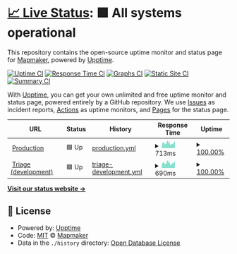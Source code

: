 # [📈 Live Status](https://mapmaker-workshop-tools.github.io/upptime): <!--live status--> **🟩 All systems operational**

This repository contains the open-source uptime monitor and status page for [Mapmaker](https://mapmaker.nl), powered by [Upptime](https://github.com/upptime/upptime).

[![Uptime CI](https://github.com/mapmaker-workshop-tools/upptime/workflows/Uptime%20CI/badge.svg)](https://github.com/mapmaker-workshop-tools/upptime/actions?query=workflow%3A%22Uptime+CI%22)
[![Response Time CI](https://github.com/mapmaker-workshop-tools/upptime/workflows/Response%20Time%20CI/badge.svg)](https://github.com/mapmaker-workshop-tools/upptime/actions?query=workflow%3A%22Response+Time+CI%22)
[![Graphs CI](https://github.com/mapmaker-workshop-tools/upptime/workflows/Graphs%20CI/badge.svg)](https://github.com/mapmaker-workshop-tools/upptime/actions?query=workflow%3A%22Graphs+CI%22)
[![Static Site CI](https://github.com/mapmaker-workshop-tools/upptime/workflows/Static%20Site%20CI/badge.svg)](https://github.com/mapmaker-workshop-tools/upptime/actions?query=workflow%3A%22Static+Site+CI%22)
[![Summary CI](https://github.com/mapmaker-workshop-tools/upptime/workflows/Summary%20CI/badge.svg)](https://github.com/mapmaker-workshop-tools/upptime/actions?query=workflow%3A%22Summary+CI%22)

With [Upptime](https://upptime.js.org), you can get your own unlimited and free uptime monitor and status page, powered entirely by a GitHub repository. We use [Issues](https://github.com/mapmaker-workshop-tools/upptime/issues) as incident reports, [Actions](https://github.com/mapmaker-workshop-tools/upptime/actions) as uptime monitors, and [Pages](https://mapmaker-workshop-tools.github.io/upptime) for the status page.

<!--start: status pages-->
<!-- This summary is generated by Upptime (https://github.com/upptime/upptime) -->
<!-- Do not edit this manually, your changes will be overwritten -->
<!-- prettier-ignore -->
| URL | Status | History | Response Time | Uptime |
| --- | ------ | ------- | ------------- | ------ |
| <img alt="" src="https://icons.duckduckgo.com/ip3/mapmaker.nl.ico" height="13"> [Production](https://mapmaker.nl) | 🟩 Up | [production.yml](https://github.com/mapmaker-workshop-tools/upptime/commits/HEAD/history/production.yml) | <details><summary><img alt="Response time graph" src="./graphs/production/response-time-week.png" height="20"> 713ms</summary><br><a href="https://mapmaker-workshop-tools.github.io/upptime/history/production"><img alt="Response time 713" src="https://img.shields.io/endpoint?url=https%3A%2F%2Fraw.githubusercontent.com%2Fmapmaker-workshop-tools%2Fupptime%2FHEAD%2Fapi%2Fproduction%2Fresponse-time.json"></a><br><a href="https://mapmaker-workshop-tools.github.io/upptime/history/production"><img alt="24-hour response time 713" src="https://img.shields.io/endpoint?url=https%3A%2F%2Fraw.githubusercontent.com%2Fmapmaker-workshop-tools%2Fupptime%2FHEAD%2Fapi%2Fproduction%2Fresponse-time-day.json"></a><br><a href="https://mapmaker-workshop-tools.github.io/upptime/history/production"><img alt="7-day response time 713" src="https://img.shields.io/endpoint?url=https%3A%2F%2Fraw.githubusercontent.com%2Fmapmaker-workshop-tools%2Fupptime%2FHEAD%2Fapi%2Fproduction%2Fresponse-time-week.json"></a><br><a href="https://mapmaker-workshop-tools.github.io/upptime/history/production"><img alt="30-day response time 713" src="https://img.shields.io/endpoint?url=https%3A%2F%2Fraw.githubusercontent.com%2Fmapmaker-workshop-tools%2Fupptime%2FHEAD%2Fapi%2Fproduction%2Fresponse-time-month.json"></a><br><a href="https://mapmaker-workshop-tools.github.io/upptime/history/production"><img alt="1-year response time 713" src="https://img.shields.io/endpoint?url=https%3A%2F%2Fraw.githubusercontent.com%2Fmapmaker-workshop-tools%2Fupptime%2FHEAD%2Fapi%2Fproduction%2Fresponse-time-year.json"></a></details> | <details><summary><a href="https://mapmaker-workshop-tools.github.io/upptime/history/production">100.00%</a></summary><a href="https://mapmaker-workshop-tools.github.io/upptime/history/production"><img alt="All-time uptime 100.00%" src="https://img.shields.io/endpoint?url=https%3A%2F%2Fraw.githubusercontent.com%2Fmapmaker-workshop-tools%2Fupptime%2FHEAD%2Fapi%2Fproduction%2Fuptime.json"></a><br><a href="https://mapmaker-workshop-tools.github.io/upptime/history/production"><img alt="24-hour uptime 100.00%" src="https://img.shields.io/endpoint?url=https%3A%2F%2Fraw.githubusercontent.com%2Fmapmaker-workshop-tools%2Fupptime%2FHEAD%2Fapi%2Fproduction%2Fuptime-day.json"></a><br><a href="https://mapmaker-workshop-tools.github.io/upptime/history/production"><img alt="7-day uptime 100.00%" src="https://img.shields.io/endpoint?url=https%3A%2F%2Fraw.githubusercontent.com%2Fmapmaker-workshop-tools%2Fupptime%2FHEAD%2Fapi%2Fproduction%2Fuptime-week.json"></a><br><a href="https://mapmaker-workshop-tools.github.io/upptime/history/production"><img alt="30-day uptime 100.00%" src="https://img.shields.io/endpoint?url=https%3A%2F%2Fraw.githubusercontent.com%2Fmapmaker-workshop-tools%2Fupptime%2FHEAD%2Fapi%2Fproduction%2Fuptime-month.json"></a><br><a href="https://mapmaker-workshop-tools.github.io/upptime/history/production"><img alt="1-year uptime 100.00%" src="https://img.shields.io/endpoint?url=https%3A%2F%2Fraw.githubusercontent.com%2Fmapmaker-workshop-tools%2Fupptime%2FHEAD%2Fapi%2Fproduction%2Fuptime-year.json"></a></details>
| <img alt="" src="https://icons.duckduckgo.com/ip3/triage.mapmaker.nl.ico" height="13"> [Triage (development)](https://triage.mapmaker.nl) | 🟩 Up | [triage-development.yml](https://github.com/mapmaker-workshop-tools/upptime/commits/HEAD/history/triage-development.yml) | <details><summary><img alt="Response time graph" src="./graphs/triage-development/response-time-week.png" height="20"> 690ms</summary><br><a href="https://mapmaker-workshop-tools.github.io/upptime/history/triage-development"><img alt="Response time 690" src="https://img.shields.io/endpoint?url=https%3A%2F%2Fraw.githubusercontent.com%2Fmapmaker-workshop-tools%2Fupptime%2FHEAD%2Fapi%2Ftriage-development%2Fresponse-time.json"></a><br><a href="https://mapmaker-workshop-tools.github.io/upptime/history/triage-development"><img alt="24-hour response time 690" src="https://img.shields.io/endpoint?url=https%3A%2F%2Fraw.githubusercontent.com%2Fmapmaker-workshop-tools%2Fupptime%2FHEAD%2Fapi%2Ftriage-development%2Fresponse-time-day.json"></a><br><a href="https://mapmaker-workshop-tools.github.io/upptime/history/triage-development"><img alt="7-day response time 690" src="https://img.shields.io/endpoint?url=https%3A%2F%2Fraw.githubusercontent.com%2Fmapmaker-workshop-tools%2Fupptime%2FHEAD%2Fapi%2Ftriage-development%2Fresponse-time-week.json"></a><br><a href="https://mapmaker-workshop-tools.github.io/upptime/history/triage-development"><img alt="30-day response time 690" src="https://img.shields.io/endpoint?url=https%3A%2F%2Fraw.githubusercontent.com%2Fmapmaker-workshop-tools%2Fupptime%2FHEAD%2Fapi%2Ftriage-development%2Fresponse-time-month.json"></a><br><a href="https://mapmaker-workshop-tools.github.io/upptime/history/triage-development"><img alt="1-year response time 690" src="https://img.shields.io/endpoint?url=https%3A%2F%2Fraw.githubusercontent.com%2Fmapmaker-workshop-tools%2Fupptime%2FHEAD%2Fapi%2Ftriage-development%2Fresponse-time-year.json"></a></details> | <details><summary><a href="https://mapmaker-workshop-tools.github.io/upptime/history/triage-development">100.00%</a></summary><a href="https://mapmaker-workshop-tools.github.io/upptime/history/triage-development"><img alt="All-time uptime 100.00%" src="https://img.shields.io/endpoint?url=https%3A%2F%2Fraw.githubusercontent.com%2Fmapmaker-workshop-tools%2Fupptime%2FHEAD%2Fapi%2Ftriage-development%2Fuptime.json"></a><br><a href="https://mapmaker-workshop-tools.github.io/upptime/history/triage-development"><img alt="24-hour uptime 100.00%" src="https://img.shields.io/endpoint?url=https%3A%2F%2Fraw.githubusercontent.com%2Fmapmaker-workshop-tools%2Fupptime%2FHEAD%2Fapi%2Ftriage-development%2Fuptime-day.json"></a><br><a href="https://mapmaker-workshop-tools.github.io/upptime/history/triage-development"><img alt="7-day uptime 100.00%" src="https://img.shields.io/endpoint?url=https%3A%2F%2Fraw.githubusercontent.com%2Fmapmaker-workshop-tools%2Fupptime%2FHEAD%2Fapi%2Ftriage-development%2Fuptime-week.json"></a><br><a href="https://mapmaker-workshop-tools.github.io/upptime/history/triage-development"><img alt="30-day uptime 100.00%" src="https://img.shields.io/endpoint?url=https%3A%2F%2Fraw.githubusercontent.com%2Fmapmaker-workshop-tools%2Fupptime%2FHEAD%2Fapi%2Ftriage-development%2Fuptime-month.json"></a><br><a href="https://mapmaker-workshop-tools.github.io/upptime/history/triage-development"><img alt="1-year uptime 100.00%" src="https://img.shields.io/endpoint?url=https%3A%2F%2Fraw.githubusercontent.com%2Fmapmaker-workshop-tools%2Fupptime%2FHEAD%2Fapi%2Ftriage-development%2Fuptime-year.json"></a></details>

<!--end: status pages-->

[**Visit our status website →**](https://mapmaker-workshop-tools.github.io/upptime)

## 📄 License

- Powered by: [Upptime](https://github.com/upptime/upptime)
- Code: [MIT](./LICENSE) © [Mapmaker](https://mapmaker.nl)
- Data in the `./history` directory: [Open Database License](https://opendatacommons.org/licenses/odbl/1-0/)
